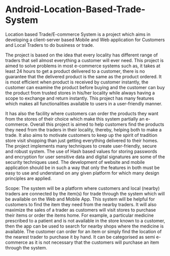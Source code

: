# Android-Location-Based-Trade-System

Location based Trade/E-commerce System is a project which aims in developing a client-server based Mobile and Web application for Customers and Local Traders to do business or trade. 

The project is based on the idea that every locality has different range of traders that sell almost everything a customer will ever need. This project is aimed to solve problems in most e-commerce systems such as, it takes at least 24 hours to get a product delivered to a customer, there is no guarantee that the delivered product is the same as the product ordered. 
It is most efficient when product is received by customer instantly, the customer can examine the product before buying and the customer can buy the product from trusted stores in his/her locality while always having a scope to exchange and return instantly. This project has many features which makes all functionalities available to users in a user-friendly manner.

It has also the facility where customers can order the products they want from the stores of their choice which make this system partially an e-commerce. Overall this project is aimed to help customers find the products they need from the traders in their locality, thereby, helping both to make a trade. It also aims to motivate customers to keep up the spirit of tradition store visit shopping than just getting everything delivered to their homes. The project implements many techniques to create user-friendly, secure and robust system. The use of Hash based values for storing passwords and encryption for user sensitive data and digital signatures are some of the security techniques used. The development of website and mobile application should be in such a way that only the features in both must be easy to use and understand on any given platform for which many design principles are applied.

Scope:
The system will be a platform where customers and local (nearby) traders are connected
by the item(s) for trade through the system which will be available on the Web and Mobile App.
This system will be helpful for customers to find the item they need from the nearby traders. It
will also maximize the sales of a trader as customers will visit stores to purchase their items or
order the items home. For example, a particular medicine prescribed to a patient and is not
available in the store known to a customer, then the app can be used to search for nearby shops
where the medicine is available. The customer can order for an item or simply find the location
of the nearest trader to purchase it by hand. It can be categorised as semi e-commerce as it is not
necessary that the customers will purchase an item through the system.
